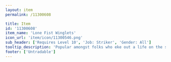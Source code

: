 ```yaml
---
layout: item
permalink: /11300608

title: Item
id: '11300608'
item_name: 'Lone Fist Winglets'
icon_url: 'item/icon/11300546.png'
sub_header: ['Requires Level 10', 'Job: Striker', 'Gender: All']
tooltip_description: 'Popular amongst folks who eke out a life on the streets.'
footer: ['Untradable']
---
```

